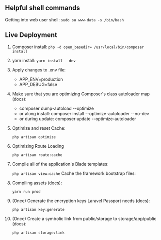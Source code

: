 ## Helpful shell commands

Getting into web user shell:
`sudo su www-data -s /bin/bash`

## Live Deployment

1. Composer install:
   `php -d open_basedir= /usr/local/bin/composer install`

2. yarn install:
   `yarn install --dev`

3. Apply changes to .env file:
   - APP_ENV=production
   - APP_DEBUG=false

4. Make sure that you are optimizing Composer's class autoloader map (docs):
   - composer dump-autoload --optimize
   - or along install: composer install --optimize-autoloader --no-dev
   - or during update: composer update --optimize-autoloader
   
5. Optimize and reset Cache:

    `php artisan optimize`

6. Optimizing Route Loading

    `php artisan route:cache`

7. Compile all of the application's Blade templates:

   `php artisan view:cache`
   Cache the framework bootstrap files:

8. Compiling assets (docs):

    `yarn run prod`

9. (Once) Generate the encryption keys Laravel Passport needs (docs):

    `php artisan key:generate`

10. (Once) Create a symbolic link from public/storage to storage/app/public (docs):

    `php artisan storage:link`